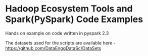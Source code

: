 # Hadoop Ecosystem Tools and Spark(PySpark) Code Examples

Hands on example on code written in pyspark 2.3

The datasets used for the scripts are available here - https://github.com/DataEnggDataSc/DataSets
